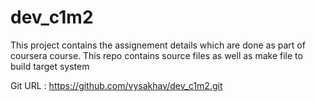 # dev_c1m2
This project contains the assignement details which are done as part of coursera course.
This repo contains source files as well as make file to build target system

Git URL : https://github.com/vysakhav/dev_c1m2.git
